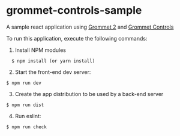 # grommet-controls-sample

A sample react application using [Grommet 2](https://v2.grommet.io) and 
[Grommet Controls](https://github.com/atanasster/grommet-controls)
 
To run this application, execute the following commands:

  1. Install NPM modules

  ```
    $ npm install (or yarn install)
  ```
  2. Start the front-end dev server:

  ```
  $ npm run dev
  ```

  3. Create the app distribution to be used by a back-end server

  ```
  $ npm run dist
  ```

  4. Run eslint:

  ```
  $ npm run check
  ```
